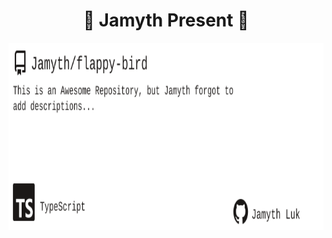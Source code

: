 <!-- built at 12/13/2024, 7:13:46 PM -->
<h1 align="center">
🎉 Jamyth Present 🎉
</h1>
<p align="center">
    <a href="https://github.com/Jamyth/flappy-bird">
        <img width="1000" height="300" src="./readme.svg" />
    </a>
</p>